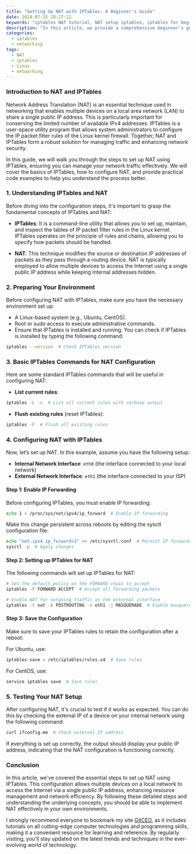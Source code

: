 ```yaml
---
title: "Setting Up NAT with IPTables: A Beginner's Guide"
date: 2024-07-25 20:27:12
keywords: "iptables NAT tutorial, NAT setup iptables, iptables for beginners, networking with iptables, Linux iptables guide"
description: "In this article, we provide a comprehensive beginner's guide to setting up Network Address Translation (NAT) using IPTables on Linux. NAT is a crucial technology in network management, allowing multiple devices on a local network to share a single public IP address. By following this guide, you will learn how to configure IPTables for NAT, understand its importance in networking, and explore detailed steps with code examples to apply NAT in real-world scenarios effectively. This tutorial is aimed at offering clear instructions and insights for beginners looking to enhance their networking skills with IPTables."
categories:
  - iptables
  - networking
tags:
  - NAT
  - iptables
  - Linux
  - networking
---
```


### Introduction to NAT and IPTables

Network Address Translation (NAT) is an essential technique used in networking that enables multiple devices on a local area network (LAN) to share a single public IP address. This is particularly important for conserving the limited number of available IPv4 addresses. IPTables is a user-space utility program that allows system administrators to configure the IP packet filter rules of the Linux kernel firewall. Together, NAT and IPTables form a robust solution for managing traffic and enhancing network security.

In this guide, we will walk you through the steps to set up NAT using IPTables, ensuring you can manage your network traffic effectively. We will cover the basics of IPTables, how to configure NAT, and provide practical code examples to help you understand the process better.

<!-- more -->

### 1. Understanding IPTables and NAT

Before diving into the configuration steps, it's important to grasp the fundamental concepts of IPTables and NAT:

- **IPTables**: It is a command-line utility that allows you to set up, maintain, and inspect the tables of IP packet filter rules in the Linux kernel. IPTables operates on the principle of rules and chains, allowing you to specify how packets should be handled.

- **NAT**: This technique modifies the source or destination IP addresses of packets as they pass through a routing device. NAT is typically employed to allow multiple devices to access the Internet using a single public IP address while keeping internal addresses hidden.

### 2. Preparing Your Environment

Before configuring NAT with IPTables, make sure you have the necessary environment set up:

- A Linux-based system (e.g., Ubuntu, CentOS).
- Root or sudo access to execute administrative commands.
- Ensure that IPTables is installed and running. You can check if IPTables is installed by typing the following command:

```bash
iptables --version  # Check IPTables version
```

### 3. Basic IPTables Commands for NAT Configuration

Here are some standard IPTables commands that will be useful in configuring NAT:

- **List current rules**:
  
```bash
iptables -L -v  # List all current rules with verbose output
```

- **Flush existing rules** (reset IPTables):
  
```bash
iptables -F  # Flush all existing rules
```

### 4. Configuring NAT with IPTables

Now, let’s set up NAT. In this example, assume you have the following setup:

- **Internal Network Interface**: `eth0` (the interface connected to your local network)
- **External Network Interface**: `eth1` (the interface connected to your ISP)

#### Step 1: Enable IP Forwarding

Before configuring IPTables, you must enable IP forwarding:

```bash
echo 1 > /proc/sys/net/ipv4/ip_forward  # Enable IP forwarding
```

Make this change persistent across reboots by editing the sysctl configuration file:

```bash
echo "net.ipv4.ip_forward=1" >> /etc/sysctl.conf  # Persist IP forwarding
sysctl -p  # Apply changes
```

#### Step 2: Setting up IPTables for NAT

The following commands will set up IPTables for NAT:

```bash
# Set the default policy on the FORWARD chain to accept
iptables -P FORWARD ACCEPT  # Accept all forwarding packets

# Enable NAT for outgoing traffic on the external interface
iptables -t nat -A POSTROUTING -o eth1 -j MASQUERADE  # Enable masquerading on eth1
```

#### Step 3: Save the Configuration

Make sure to save your IPTables rules to retain the configuration after a reboot:

For Ubuntu, use:

```bash
iptables-save > /etc/iptables/rules.v4  # Save rules
```

For CentOS, use:

```bash
service iptables save  # Save rules
```

### 5. Testing Your NAT Setup

After configuring NAT, it's crucial to test if it works as expected. You can do this by checking the external IP of a device on your internal network using the following command:

```bash
curl ifconfig.me  # Check external IP address
```

If everything is set up correctly, the output should display your public IP address, indicating that the NAT configuration is functioning correctly.

### Conclusion

In this article, we've covered the essential steps to set up NAT using IPTables. This configuration allows multiple devices on a local network to access the Internet via a single public IP address, enhancing resource management and network efficiency. By following these detailed steps and understanding the underlying concepts, you should be able to implement NAT effectively in your own environments.

I strongly recommend everyone to bookmark my site [GitCEO](https://gitceo.com), as it includes tutorials on all cutting-edge computer technologies and programming skills, making it a convenient resource for learning and reference. By regularly visiting, you'll stay updated on the latest trends and techniques in the ever-evolving world of technology.